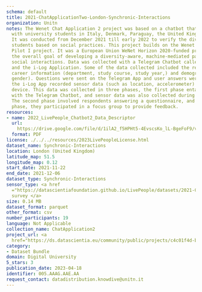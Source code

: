 ```yaml
---
schema: default
title: 2021-ChatApplicationTwo-London-Synchronic-Interactions
organization: Unitn
notes: The Wenet Chat Application 2 project was based on a chatbot that interacted
  with university students in Italy, Denmark, Paraguay, the United Kingdom, and Mongolia.
  It was conducted from December 2021 till early 2022 to verify the diversity among
  students based on social practices. This project builds on the Wenet Chat Application
  Pilot I project. It was a European Union WeNet Horizon 2020-funded project with
  the overall goal of developing a diversity-aware, machine-mediated paradigm for
  social interactions. Data was collected with a Telegram Chatbot called Ask4help
  and the i-Log Application. Some of the data collected included the respondent's
  career information (department, study course, study year,) and demographics (age,
  gender). Questions were sent on the Telegram App and user answers were recorded,
  the i-Log App recorded sensor data (such as location, accelerometer) from the user
  device. This data was collected in three phases, the first phase entailed interacting
  with the Telegram Chatbot, and sensor data was also collected during this phase.
  The second phase involved respondents answering a questionnaire, and in the third
  phase, they participated in a focus group to provide feedback.
resources:
- name: 2022_LivePeople_Chatbot2_Data_Descriptor
  url: 
    https://drive.google.com/file/d/1ilA2_f5HPHt5-4EvscsKo_lL-BgeFoF9/view?usp=sharing
  format: PDF
license: ./../../resources/2023LivePeopleLicense.html
dataset_name: Synchronic-Interactions
location: London (United Kingdom)
latitude_map: 51.5
longitude_map: 0.12
start_date: 2021-11-22
end_date: 2021-12-06
dataset_type: Synchronic-Interactions
sensor_type: <a href 
  ="https://datascientiafoundation.github.io/LivePeople/datasets/2021-CH2-London-Questionnaire%20Exit%20Survey/">Exit
  survey </a>
size: 0.14 MB
dataset_format: parquet
other_format: csv
number_participants: 19
language: Not Applicable
collection_name: ChatApplication2
project_url: <a 
  href="https://ds.datascientia.eu/community/public/projects/c4c01f4d-bc9a-42b7-8f8e-88b037a9e161">https://ds.datascientia.eu/community/public/projects/c4c01f4d-bc9a-42b7-8f8e-88b037a9e161</a>
category:
- Dataset Bundle
domain: Digital University
5_stars: 3
publication_date: 2023-04-18
identifier: 005.AAAG.AAE.AA
request_contact: datadistribution.knowdive@unitn.it
---
```


